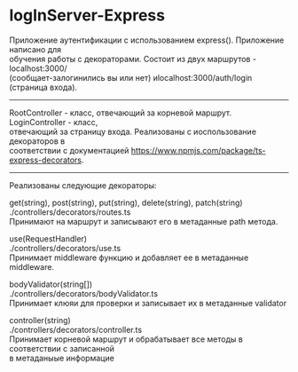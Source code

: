 # logInServer-Express

  Приложение аутентификации с использованием express(). Приложение написано для  
обучения работы с декораторами. Состоит из двух маршрутов - localhost:3000/    
(сообщает-залогинились вы или нет) иlocalhost:3000/auth/login (страница входа).  

--------------------------------------------------------------------------------

RootController - класс, отвечающий за корневой маршрут. LoginController - класс,   
отвечающий за страницу входа. Реализованы с иоспользование декораторов в   
соответствии с документацией https://www.npmjs.com/package/ts-express-decorators.   

--------------------------------------------------------------------------------
Реализованы следующие декораторы:    

get(string), post(string), put(string), delete(string), patch(string)                             
./controllers/decorators/routes.ts                                  
Принимают на маршрут и записывают его в метаданные path метода.  

use(RequestHandler)    
./controllers/decorators/use.ts   
Принимает middleware функцию и добавляет ее в метаданные middleware.  

bodyValidator(string[])  
./controllers/decorators/bodyValidator.ts  
Принимает клюяи для проверки и записывает их в метаданные validator  

controller(string)   
./controllers/decorators/controller.ts  
Принимает корневой маршрут и обрабатывает все методы в соответствии с записанной    
в метаданыые информацие  


